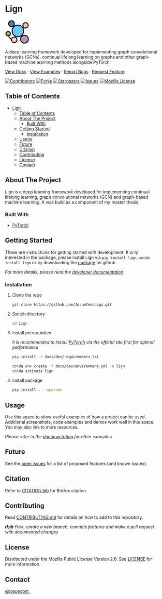 # Lign

[![Lign logo](docs/imgs/logo.png "Lign logo")][repo-url]

A deep learning framework developed for implementing graph convolutional networks (GCNs), continual lifelong learning on graphs and other graph-based machine learning methods alongside PyTorch

[View Docs][docs-url]
·
[View Examples][examples-url]
·
[Report Bugs][bugs-url]
·
[Request Feature][bugs-url]

[![Contributors][contributors-shield]][contributors-url]
[![Forks][forks-shield]][forks-url]
[![Stargazers][stars-shield]][stars-url]
[![Issues][issues-shield]][issues-url]
[![Mozilla License][license-shield]][license-url]

## Table of Contents

- [Lign](#lign)
  - [Table of Contents](#table-of-contents)
  - [About The Project](#about-the-project)
    - [Built With](#built-with)
  - [Getting Started](#getting-started)
    - [Installation](#installation)
  - [Usage](#usage)
  - [Future](#future)
  - [Citation](#citation)
  - [Contributing](#contributing)
  - [License](#license)
  - [Contact](#contact)

## About The Project

Lign is a deep learning framework developed for implementing continual lifelong learning, graph convolutional networks (GCN) and graph-based machine learning. It was build as a component of my master thesis.

### Built With

- [PyTorch](https://pytorch.org)

## Getting Started

These are instructions for getting started with development. If only interested in the package, please install Lign via ``pip install lign``, ``conda install lign`` or by downloading the [package][release-url] on github.

_For more details, please read the [developer documentation](docs/dev)_

### Installation

1. Clone the repo

   ```sh
   git clone https://github.com/JosueCom/Lign.git
   ```

2. Switch directory

   ```sh
   cd Lign
   ```

3. Install prerequisites

   _It is recommended to install [PyTorch](https://pytorch.org) via the official site first for optimal performance_

   ```sh
   pip install -r docs/dev/requirements.txt
   ```

   ```sh
   conda env create -f docs/dev/environment.yml -n lign
   conda activate lign
   ```

4. Install package

   ```sh
   pip install . --upgrade
   ```

## Usage

Use this space to show useful examples of how a project can be used. Additional screenshots, code examples and demos work well in this space. You may also link to more resources.

_Please refer to the [documentation](docs/examples) for other examples_

## Future

See the [open issues][issues-url] for a list of proposed features (and known issues).

## Citation

Refer to [CITATION.bib](docs/CITATION.bib) for BibTex citation

## Contributing

Read [CONTRIBUTING.md](docs/CONTRIBUTING.md) for details on how to add to this repository.

_**tl;dr** Fork, create a new branch, commits features and make a pull request with documented changes_

## License

Distributed under the Mozilla Public License Version 2.0. See [LICENSE](LICENSE) for more information.

## Contact

[@josuecom_](https://github.com/JosueCom)

[contributors-shield]: https://img.shields.io/github/contributors/JosueCom/Lign.svg?style=for-the-badge
[contributors-url]: https://github.com/JosueCom/Lign/graphs/contributors
[forks-shield]: https://img.shields.io/github/forks/JosueCom/Lign.svg?style=for-the-badge
[forks-url]: https://github.com/JosueCom/Lign/network/members
[stars-shield]: https://img.shields.io/github/stars/JosueCom/Lign.svg?style=for-the-badge
[stars-url]: https://github.com/JosueCom/Lign/stargazers
[issues-shield]: https://img.shields.io/github/issues/JosueCom/Lign.svg?style=for-the-badge
[issues-url]: https://github.com/JosueCom/Lign/issues
[license-shield]: https://img.shields.io/github/license/JosueCom/Lign.svg?style=for-the-badge
[license-url]: https://github.com/JosueCom/Lign/blob/master/LICENSE
[product-screenshot]: images/screenshot.png
[docs-url]: https://github.com/JosueCom/Lign/tree/master/docs
[examples-url]: https://github.com/JosueCom/Lign/tree/master/docs/examples
[bugs-url]: https://github.com/JosueCom/Lign/issues
[release-url]: https://github.com/JosueCom/Lign/releases
[issues-url]: https://github.com/JosueCom/Lign/issues
[repo-url]: https://github.com/JosueCom/Lign
